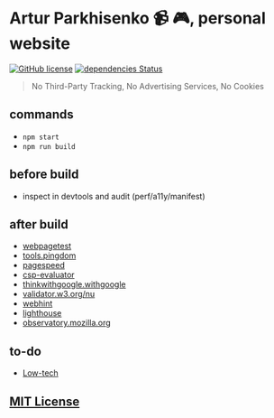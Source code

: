 # Artur Parkhisenko :video_camera: :video_game:, personal website

[![GitHub license](https://img.shields.io/github/license/arturparkhisenko/arturparkhisenko.github.io.svg)](https://github.com/arturparkhisenko/arturparkhisenko.github.io/blob/master/LICENSE.md) [![dependencies Status](https://david-dm.org/arturparkhisenko/arturparkhisenko.github.io/dev-status.svg)](https://david-dm.org/arturparkhisenko/arturparkhisenko.github.io?type=dev)

> No Third-Party Tracking, No Advertising Services, No Cookies

## commands

- `npm start`
- `npm run build`

## before build

- inspect in devtools and audit (perf/a11y/manifest)

## after build

- [webpagetest](https://www.webpagetest.org/result/161116_Z7_JTRS/)
- [tools.pingdom](https://tools.pingdom.com/#!/beZZIb/https://arturparkhisenko.github.io/)
- [pagespeed](https://developers.google.com/speed/pagespeed/insights/?url=https%3A%2F%2Farturparkhisenko.github.io%2F&tab=mobile)
- [csp-evaluator](https://csp-evaluator.withgoogle.com/)
- [thinkwithgoogle.withgoogle](https://www.thinkwithgoogle.com/feature/testmysite/)
- [validator.w3.org/nu](https://validator.w3.org/nu/?showoutline=yes&doc=https%3A%2F%2Farturparkhisenko.github.io%2F)
- [webhint](https://webhint.io/scanner/)
- [lighthouse](https://developers.google.com/web/tools/lighthouse/)
- [observatory.mozilla.org](https://observatory.mozilla.org/)

## to-do

- [Low-tech](https://solar.lowtechmagazine.com/2018/09/how-to-build-a-lowtech-website/)

## [MIT License](LICENSE)
